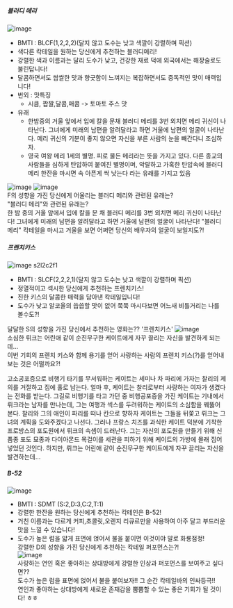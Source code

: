 ##### 블러디 메리

![image](https://user-images.githubusercontent.com/104412610/196197886-f5e7022b-b12b-41ef-a45c-4af28399f0a8.png)

- BMTI : BLCF(1,2,2,2)(달지 않고 도수는 낮고 색깔이 강렬하며 픽션)
- 색다른 칵테일을 원하는 당신에게 추천하는 블러디메리!
- 강렬한 색과 이름과는 달리 도수가 낮고, 건강한 재료 덕에 외국에서는 해장술로도 불린답니다!
- 달콤하면서도 쌉쌀한 맛과 향긋함이 느껴지는 복잡하면서도 중독적인 맛이 매력입니다!
- 번외 : 맛특징
  - 시큼, 짭짤,달콤,매콤 -> 토마토 주스 맛
- 유래
  - 한밤중의 거울 앞에서 입에 칼을 문채 블러디 메리를 3번 외치면 메리 귀신이 나타난다. 그녀에게 미래의 남편을 알려달라고 하면 거울에 남편의 얼굴이 나타난다. 메리 귀신의 기분이 좋지 않으면 자신을 부른 사람의 눈을 빼간다니 조심하자.
  - 영국 여왕 메리 1세의 별명. 피로 물든 메리라는 뜻을 가지고 있다. 다른 종교의 사람들을 심하게 탄압하여 붙여진 별명이며, 악랄하고 가혹한 탄압속에 블러디 메리 한잔을 마시면 속 아픈게 싹 낫는다 라는 유래를 가지고 있음

![image](https://user-images.githubusercontent.com/104412610/196220266-7e6c7867-d230-49a3-b0ca-bb3f09e7fe5e.png)
![image](https://user-images.githubusercontent.com/104412610/196219548-0eac972a-308f-4235-82f1-9f2c3cfeeb5b.png)  
F의 성향을 가진 당신에게 어울리는 블러디 메리와 관련된 유래는?  
"블러디 메리"와 관련된 유래는?  
한 밤 중의 거울 앞에서 입에 칼을 문 채 블러디 메리를 3번 외치면 메리 귀신이 나타난다!
그녀에게 미래의 남편을 알려달라고 하면 거울에 남편의 얼굴이 나타난다!
"블러디 메리" 칵테일을 마시고 거울을 보면
어쩌면 당신의 배우자의 얼굴이 보일지도?!

##### 프렌치키스

![image](https://user-images.githubusercontent.com/104412610/196223693-8b48d9b9-5de5-42ba-a76a-a3ea9c15ebf6.png)
s2l2c2f1

- BMTI : SLCF(2,2,2,1)(달지 않고 도수는 낮고 색깔이 강렬하며 픽션)
- 정열적이고 섹시한 당신에게 추천하는 프렌치키스!
- 진한 키스의 달콤한 매력을 담아낸 칵테일입니다!
- 도수가 낮고 알코올의 씁씁할 맛이 없어 쭉쭉 마시다보면 어느새 비틀거리는 나를 볼수도?!

달달한 S의 성향을 가진 당신에서 추천하는 영화는?? '프렌치키스'
![image](https://user-images.githubusercontent.com/104412610/196229007-da6f68fa-71e8-42cf-8f39-6e75287fec17.png)  
 소심한 뤼크는 어린애 같이 순진무구한 케이트에게 자꾸 끌리는 자신을 발견하게 되는 데...  
 이번 기회의 프렌치 키스와 함께 용기를 얻어 사랑하는 사람의 프렌치 키스(?)를 얻어내보는 것은 어떨까요?!

고소공포증으로 비행기 타기를 무서워하는 케이트는 세미나 차 파리에 가자는 찰리의 제의를 거절하고 집에 홀로 남는다. 얼마 후, 케이트는 찰리로부터 사랑하는 여자가 생겼다는 전화를 받는다. 그길로 비행기를 타고 가던 중 비행공포증을 가진 케이트는 기내에서 뤼크라는 남자를 만나는데, 그는 여행과 섹스를 두려워하는 케이트의 소심함을 꿰뚫어 본다. 찰리와 그의 애인이 파리를 떠나 칸으로 향하자 케이트는 그들을 뒤쫓고 뤼크는 그녀의 계획을 도와주겠다고 나선다. 그러나 프랑스 치즈를 과식한 케이트 덕분에 기착한 프로방스의 포도원에서 뤼크의 속셈이 드러난다. 그는 자신의 포도원을 만들기 위해 신품종 포도 묘종과 다이아몬드 목걸이를 세관을 피하기 위해 케이트의 가방에 몰래 집어넣었던 것인다. 하지만, 뤼크는 어린애 같이 순진무구한 케이트에게 자꾸 끌리는 자신을 발견하는데...

##### B-52

![image](https://user-images.githubusercontent.com/104412610/196234874-63aedfe1-ce39-4a69-b16f-e5e32bf7a262.png)

- BMTI : SDMT (S:2,D:3,C:2,T:1)
- 강렬한 한잔을 원하는 당신에게 추천하는 칵테인은 B-52!
- 거친 이름과는 다르게 커피,초콜릿,오렌지 리큐르만을 사용하여 아주 달고 부드러운 맛을 느낄 수 있습니다!
- 도수가 높은 럼을 얇게 표면에 얹어서 불을 붙이면 이것이야 말로 화룡점정!  
  강렬한 D의 성향을 가진 당신에게 추천하는 칵테일 퍼포먼스는?!  
  ![image](https://user-images.githubusercontent.com/104412610/196236482-9fb2a1fa-f791-461f-9f20-f632e762ce52.png)  
  사랑하는 연인 혹은 좋아하는 상대방에게 강렬한 인상과 퍼포먼스를 보여주고 싶다면??  
  도수가 높은 럼을 표면에 얹어서 불을 붙여보자!! 그 순간 칵테일바의 인싸등극!!  
  연인과 좋아하는 상대방에게 새로운 존재감을 뿜뿜할 수 있는 좋은 기회가 될 것이다! ㅎㅎ
